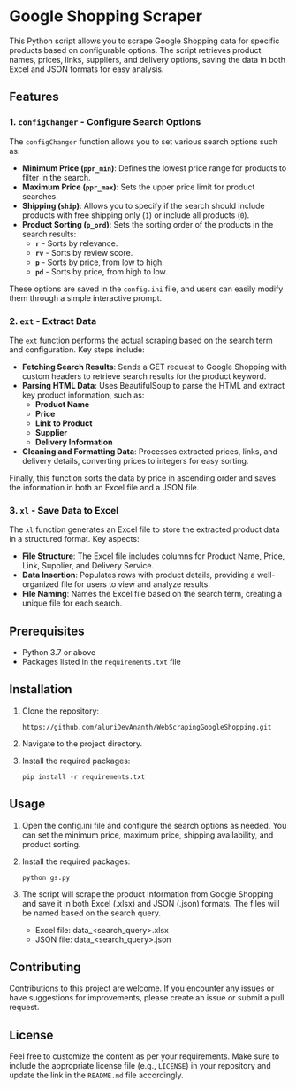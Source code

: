 # Google Shopping Scraper

This Python script allows you to scrape Google Shopping data for specific products based on configurable options. The script retrieves product names, prices, links, suppliers, and delivery options, saving the data in both Excel and JSON formats for easy analysis.

## Features

### 1. `configChanger` - Configure Search Options

The `configChanger` function allows you to set various search options such as:

- **Minimum Price (`ppr_min`)**: Defines the lowest price range for products to filter in the search.
- **Maximum Price (`ppr_max`)**: Sets the upper price limit for product searches.
- **Shipping (`ship`)**: Allows you to specify if the search should include products with free shipping only (`1`) or include all products (`0`).
- **Product Sorting (`p_ord`)**: Sets the sorting order of the products in the search results:
  - **`r`** - Sorts by relevance.
  - **`rv`** - Sorts by review score.
  - **`p`** - Sorts by price, from low to high.
  - **`pd`** - Sorts by price, from high to low.

These options are saved in the `config.ini` file, and users can easily modify them through a simple interactive prompt.

### 2. `ext` - Extract Data

The `ext` function performs the actual scraping based on the search term and configuration. Key steps include:

- **Fetching Search Results**: Sends a GET request to Google Shopping with custom headers to retrieve search results for the product keyword.
- **Parsing HTML Data**: Uses BeautifulSoup to parse the HTML and extract key product information, such as:
  - **Product Name**
  - **Price**
  - **Link to Product**
  - **Supplier**
  - **Delivery Information**
- **Cleaning and Formatting Data**: Processes extracted prices, links, and delivery details, converting prices to integers for easy sorting.

Finally, this function sorts the data by price in ascending order and saves the information in both an Excel file and a JSON file.

### 3. `xl` - Save Data to Excel

The `xl` function generates an Excel file to store the extracted product data in a structured format. Key aspects:

- **File Structure**: The Excel file includes columns for Product Name, Price, Link, Supplier, and Delivery Service.
- **Data Insertion**: Populates rows with product details, providing a well-organized file for users to view and analyze results.
- **File Naming**: Names the Excel file based on the search term, creating a unique file for each search.

## Prerequisites

- Python 3.7 or above
- Packages listed in the `requirements.txt`  file

## Installation

1. Clone the repository:
   
   ```
   https://github.com/aluriDevAnanth/WebScrapingGoogleShopping.git
   ```
2. Navigate to the project directory.
3. Install the required packages:
   
   ```
   pip install -r requirements.txt
   ```

## Usage

1. Open the config.ini file and configure the search options as needed. You can set the minimum price, maximum price, shipping availability, and product sorting.
2. Install the required packages:
   
   ```
   python gs.py
   ```
3. The script will scrape the product information from Google Shopping and save it in both Excel (.xlsx) and JSON (.json) formats. The files will be named based on the search query.
   
   - Excel file: data_<search_query>.xlsx
   - JSON file: data_<search_query>.json

## Contributing

Contributions to this project are welcome. If you encounter any issues or have suggestions for improvements, please create an issue or submit a pull request.

## License

Feel free to customize the content as per your requirements. Make sure to include the appropriate license file (e.g., `LICENSE`) in your repository and update the link in the `README.md` file accordingly.

